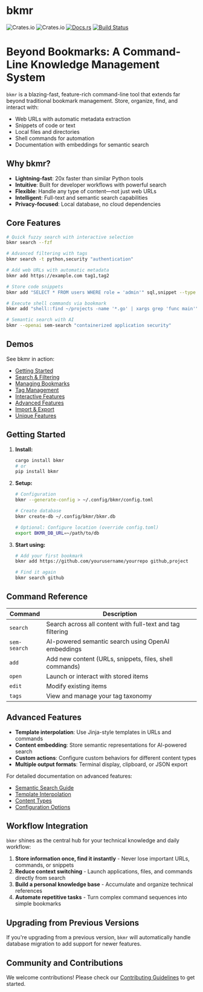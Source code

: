 # bkmr

![Crates.io](https://img.shields.io/crates/v/bkmr)
![Crates.io](https://img.shields.io/crates/d/bkmr)
[![Docs.rs](https://docs.rs/bkmr/badge.svg)](https://docs.rs/bkmr)
[![Build Status][build-image]][build-url]

# Beyond Bookmarks: A Command-Line Knowledge Management System

`bkmr` is a blazing-fast, feature-rich command-line tool that extends far beyond traditional bookmark management. Store, organize, find, and interact with:

- Web URLs with automatic metadata extraction
- Snippets of code or text
- Local files and directories
- Shell commands for automation
- Documentation with embeddings for semantic search

## Why bkmr?

- **Lightning-fast**: 20x faster than similar Python tools
- **Intuitive**: Built for developer workflows with powerful search
- **Flexible**: Handle any type of content—not just web URLs
- **Intelligent**: Full-text and semantic search capabilities
- **Privacy-focused**: Local database, no cloud dependencies

## Core Features

```bash
# Quick fuzzy search with interactive selection
bkmr search --fzf

# Advanced filtering with tags
bkmr search -t python,security "authentication"

# Add web URLs with automatic metadata
bkmr add https://example.com tag1,tag2

# Store code snippets
bkmr add "SELECT * FROM users WHERE role = 'admin'" sql,snippet --type snip

# Execute shell commands via bookmark
bkmr add "shell::find ~/projects -name '*.go' | xargs grep 'func main'" tools,search

# Semantic search with AI
bkmr --openai sem-search "containerized application security"
```

## Demos

See bkmr in action:

- [Getting Started](https://asciinema.org/a/XXXXX)
- [Search & Filtering](https://asciinema.org/a/XXXXX)
- [Managing Bookmarks](https://asciinema.org/a/XXXXX)
- [Tag Management](https://asciinema.org/a/XXXXX)
- [Interactive Features](https://asciinema.org/a/XXXXX)
- [Advanced Features](https://asciinema.org/a/XXXXX)
- [Import & Export](https://asciinema.org/a/XXXXX)
- [Unique Features](https://asciinema.org/a/XXXXX)

## Getting Started

1. **Install:**
   ```bash
   cargo install bkmr
   # or
   pip install bkmr
   ```

2. **Setup:**
   ```bash
   # Configuration 
   bkmr --generate-config > ~/.config/bkmr/config.toml

   # Create database
   bkmr create-db ~/.config/bkmr/bkmr.db
   
   # Optional: Configure location (override config.toml)
   export BKMR_DB_URL=~/path/to/db
   ```

3. **Start using:**
   ```bash
   # Add your first bookmark
   bkmr add https://github.com/yourusername/yourrepo github,project
   
   # Find it again
   bkmr search github
   ```

## Command Reference

| Command | Description |
|---------|-------------|
| `search` | Search across all content with full-text and tag filtering |
| `sem-search` | AI-powered semantic search using OpenAI embeddings |
| `add` | Add new content (URLs, snippets, files, shell commands) |
| `open` | Launch or interact with stored items |
| `edit` | Modify existing items |
| `tags` | View and manage your tag taxonomy |

## Advanced Features

- **Template interpolation**: Use Jinja-style templates in URLs and commands
- **Content embedding**: Store semantic representations for AI-powered search
- **Custom actions**: Configure custom behaviors for different content types
- **Multiple output formats**: Terminal display, clipboard, or JSON export

For detailed documentation on advanced features:
- [Semantic Search Guide](./docs/semantic-search.md)
- [Template Interpolation](./docs/template-interpolation.md)
- [Content Types](./docs/content-types.md)
- [Configuration Options](./docs/configuration.md)

## Workflow Integration

`bkmr` shines as the central hub for your technical knowledge and daily workflow:

1. **Store information once, find it instantly** - Never lose important URLs, commands, or snippets
2. **Reduce context switching** - Launch applications, files, and commands directly from search
3. **Build a personal knowledge base** - Accumulate and organize technical references
4. **Automate repetitive tasks** - Turn complex command sequences into simple bookmarks

## Upgrading from Previous Versions

If you're upgrading from a previous version, `bkmr` will automatically handle database migration to add support for newer features.

## Community and Contributions

We welcome contributions! Please check our [Contributing Guidelines](./CONTRIBUTING.md) to get started.

<!-- Badges -->
[build-image]: https://github.com/sysid/bkmr/actions/workflows/release_wheels.yml/badge.svg
[build-url]: https://github.com/sysid/bkmr/actions/workflows/release_wheels.yml